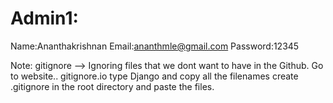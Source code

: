 # Admin1:
 Name:Ananthakrishnan
 Email:ananthmle@gmail.com
 Password:12345

 Note: gitignore --> Ignoring files that we dont want to have in the Github.
 Go to website.. gitignore.io  type Django and copy all the filenames 
 create .gitignore in the root directory and paste the files.
